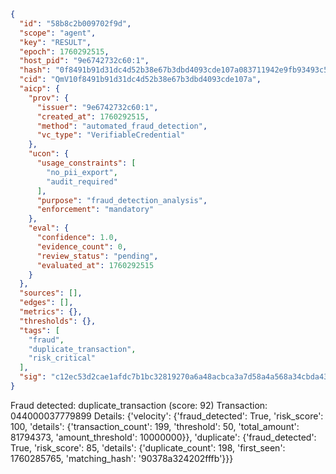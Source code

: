 ```json
{
  "id": "58b8c2b009702f9d",
  "scope": "agent",
  "key": "RESULT",
  "epoch": 1760292515,
  "host_pid": "9e6742732c60:1",
  "hash": "0f8491b91d31dc4d52b38e67b3dbd4093cde107a083711942e9fb93493c5e874",
  "cid": "QmV10f8491b91d31dc4d52b38e67b3dbd4093cde107a",
  "aicp": {
    "prov": {
      "issuer": "9e6742732c60:1",
      "created_at": 1760292515,
      "method": "automated_fraud_detection",
      "vc_type": "VerifiableCredential"
    },
    "ucon": {
      "usage_constraints": [
        "no_pii_export",
        "audit_required"
      ],
      "purpose": "fraud_detection_analysis",
      "enforcement": "mandatory"
    },
    "eval": {
      "confidence": 1.0,
      "evidence_count": 0,
      "review_status": "pending",
      "evaluated_at": 1760292515
    }
  },
  "sources": [],
  "edges": [],
  "metrics": {},
  "thresholds": {},
  "tags": [
    "fraud",
    "duplicate_transaction",
    "risk_critical"
  ],
  "sig": "c12ec53d2cae1afdc7b1bc32819270a6a48acbca3a7d58a4a568a34cbda43bca"
}
```

Fraud detected: duplicate_transaction (score: 92)
Transaction: 044000037779899
Details: {'velocity': {'fraud_detected': True, 'risk_score': 100, 'details': {'transaction_count': 199, 'threshold': 50, 'total_amount': 81794373, 'amount_threshold': 10000000}}, 'duplicate': {'fraud_detected': True, 'risk_score': 85, 'details': {'duplicate_count': 198, 'first_seen': 1760285765, 'matching_hash': '90378a324202fffb'}}}